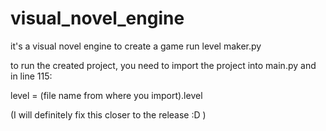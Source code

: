 # visual_novel_engine
it's a visual novel engine
to create a game run level maker.py

to run the created project, you need to import the project into main.py and in line 115:

level = (file name from where you import).level

(I will definitely fix this closer to the release :D )
